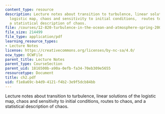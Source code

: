 ```yaml
---
content_type: resource
description: Lecture notes about transition to turbulence, linear solutions of the
  logistic map, chaos and sensitivity to initial conditions,  routes to chaos, and
  a statistical description of chaos.
file: /courses/12-820-turbulence-in-the-ocean-and-atmosphere-spring-2007/f1e8a69cb4d94121f4b23e9f5dcb84bb_ch2.pdf
file_size: 214499
file_type: application/pdf
learning_resource_types:
- Lecture Notes
license: https://creativecommons.org/licenses/by-nc-sa/4.0/
ocw_type: OCWFile
parent_title: Lecture Notes
parent_type: CourseSection
parent_uid: 1816500b-a90a-0efb-fa34-70eb309e5655
resourcetype: Document
title: ch2.pdf
uid: f1e8a69c-b4d9-4121-f4b2-3e9f5dcb84bb
---
```

Lecture notes about transition to turbulence, linear solutions of the logistic map, chaos and sensitivity to initial conditions,  routes to chaos, and a statistical description of chaos.